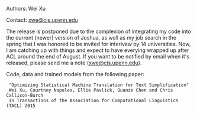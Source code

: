Authors: Wei Xu

Contact: xwe@cis.upenn.edu


The release is postponed due to the complexion of integrating my code into the current (newer) version of Joshua, as well as my job search in the spring that I was honored to be invited for interivew by 14 universities. Now, I am catching up with things and expect to have everying wrapped up after ACL around the end of August. If you want to be notified by email when it's released, please send me a note (xwe@cis.upenn.edu). 



Code, data and trained models from the following paper:

     "Optimizing Statistical Machine Translation for Text Simplification"
     Wei Xu, Courtney Napoles, Ellie Pavlick, Quanze Chen and Chris Callison-Burch
     In Transactions of the Association for Computational Linguistics (TACL) 2015
